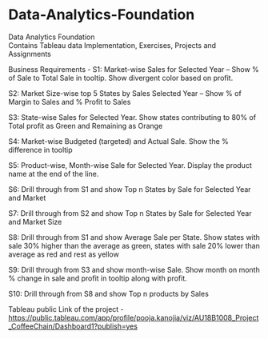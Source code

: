 # Data-Analytics-Foundation
Data Analytics Foundation<br>
Contains Tableau data Implementation, Exercises, Projects and Assignments


Business Requirements - 
S1: Market-wise Sales for Selected Year – Show % of Sale to Total Sale in tooltip. Show divergent color based on profit.

S2: Market Size-wise top 5 States by Sales Selected Year – Show % of Margin to Sales and %  Profit to Sales

S3: State-wise Sales for Selected Year.  Show states contributing to 80% of Total profit as Green and Remaining as Orange

S4: Market-wise Budgeted (targeted) and Actual Sale. Show the % difference in tooltip

S5: Product-wise, Month-wise Sale for Selected Year. Display the product name at the end of the line.

S6: Drill through from S1 and show Top n States by Sale for Selected Year and Market

S7: Drill through from S2 and show Top n States by Sale for Selected Year and Market Size

S8: Drill through from S1 and show Average Sale per State. Show states with sale 30% higher than the average as green, states with sale 20% lower than average as red and rest as yellow

S9: Drill through from S3 and show month-wise Sale. Show month on month % change in sale and profit in tooltip along with profit.

S10: Drill through from S8 and show Top n products by Sales


Tableau public Link of the project - https://public.tableau.com/app/profile/pooja.kanojia/viz/AU18B1008_Project_CoffeeChain/Dashboard1?publish=yes
